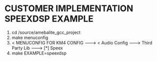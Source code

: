 # CUSTOMER IMPLEMENTATION SPEEXDSP EXAMPLE

1. cd <sdk>/source/amebalite_gcc_project
2. make menuconfig
3. < MENUCONFIG FOR KM4 CONFIG  --->
    < Audio Config  --->
        Third Party Lib  --->
            [*] Speex
4. make EXAMPLE=speexdsp
